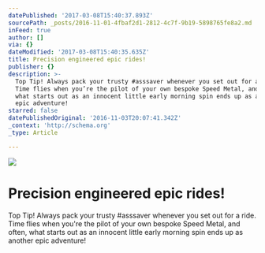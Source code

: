 ```yaml
---
datePublished: '2017-03-08T15:40:37.893Z'
sourcePath: _posts/2016-11-01-4fbaf2d1-2812-4c7f-9b19-5898765fe8a2.md
inFeed: true
author: []
via: {}
dateModified: '2017-03-08T15:40:35.635Z'
title: Precision engineered epic rides!
publisher: {}
description: >-
  Top Tip! Always pack your trusty #asssaver whenever you set out for a ride.
  Time flies when you’re the pilot of your own bespoke Speed Metal, and often,
  what starts out as an innocent little early morning spin ends up as another
  epic adventure!
starred: false
datePublishedOriginal: '2016-11-03T20:07:41.342Z'
_context: 'http://schema.org'
_type: Article

---
```

![](https://the-grid-user-content.s3-us-west-2.amazonaws.com/a09b1aaa-8e55-49b4-90e5-0f6e3a8095bd.jpg)

# Precision engineered epic rides!

Top Tip! Always pack your trusty \#asssaver whenever you set out for a ride. Time flies when you're the pilot of your own bespoke Speed Metal, and often, what starts out as an innocent little early morning spin ends up as another epic adventure!
